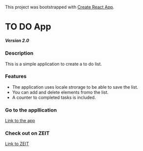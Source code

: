This project was bootstrapped with [Create React App](https://github.com/facebook/create-react-app).

# TO DO App 
##### Version 2.0



### Description


This is a simple application to create a to do list. 

### Features

+ The application uses locale strorage to be able to save the  list. 
+ You can add and delete elements fromo the list. 
+ A counter to completed tasks is included. 


### Go to the appllication

[Link to the app](https:/todo-list-two.now.sh "To Do App")

### Check out on ZEIT

[Link to ZEIT](https:https://zeit.co/balazs-d/todo-list-two/1lc4ca4yg "Go to ZEIT")